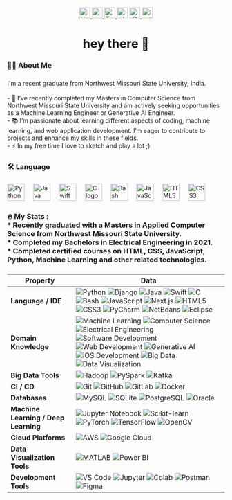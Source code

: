 <!---<div align="center">
  <img height="200" src="[file:///C:/Study/Web-Apps/webapps-repos/my2-datta/myPhoto.jpg](https://mcdn.wallpapersafari.com/medium/15/15/Jgnkrt.jpg)"  />
</div>--->

###

<div align="center">
<a href="https://www.linkedin.com/in/kartikeya-datta-749b0214a/" target="_blank" rel="noopener noreferrer">
  <img src="https://img.shields.io/static/v1?message=LinkedIn&logo=linkedin&label=&color=0077B5&logoColor=white&labelColor=&style=for-the-badge" height="25" alt="LinkedIn Logo" />
</a>
<a href="javascript:void(0);" onclick="alert('Will see you here soon 😁');">
  <img src="https://img.shields.io/static/v1?message=Youtube&logo=youtube&label=&color=FF0000&logoColor=white&labelColor=&style=for-the-badge" height="25" alt="youtube logo" />
</a>
<a href="https://x.com/datta_kartikeya" target="_blank">
  <img src="https://img.shields.io/static/v1?message=Twitter&logo=twitter&label=&color=1DA1F2&logoColor=white&labelColor=&style=for-the-badge" height="25" alt="Twitter Logo" />
</a>
  <img src="https://img.shields.io/static/v1?message=Whatsapp&logo=whatsapp&label=&color=25D366&logoColor=white&labelColor=&style=for-the-badge" height="25" alt="whatsapp logo"  />
<a href="mailto:kartikeyadatta3@gmail.com?subject=Hello&body=Hi Kartikeya, I wanted to reach out...">
  <img src="https://img.shields.io/static/v1?message=Gmail&logo=gmail&label=&color=D14836&logoColor=white&labelColor=&style=for-the-badge" height="25" alt="Gmail Logo" />
</a>

 <a href="https://www.instagram.com/kartikeyadatta3/" target="_blank" rel="noopener noreferrer">
  <img src="https://img.shields.io/static/v1?message=Instagram&logo=instagram&label=&color=E4405F&logoColor=white&labelColor=&style=for-the-badge" height="25" alt="Instagram Logo" />
 </a>

</div>

###

<h1 align="center">hey there 👋</h1>

###

<h3 align="left">👩‍💻  About Me</h3>

###

<p align="left">I'm a recent graduate from Northwest Missouri State University, India.<br><br>
- 🔭 I’ve recently completed my Masters in Computer Science from Northwest Missouri State University and am actively seeking opportunities as a Machine Learning Engineer or Generative AI Engineer.<br>
- 📚 I’m passionate about learning different aspects of coding, machine learning, and web application development. I’m eager to contribute to projects and enhance my skills in these fields.<br>- ⚡ In my free time I love to sketch and play a lot ;)</p>

###

<h3 align="left">🛠 Language</h3>

###

<div align="left">
  <img src="https://cdn.jsdelivr.net/gh/devicons/devicon/icons/python/python-original.svg" height="40" alt="Python logo" />
  <img width="12" />
  <img src="https://cdn.jsdelivr.net/gh/devicons/devicon/icons/java/java-original.svg" height="40" alt="Java logo" />
  <img width="12" />
  <img src="https://cdn.jsdelivr.net/gh/devicons/devicon/icons/swift/swift-original.svg" height="40" alt="Swift logo" />
  <img width="12" />
  <img src="https://cdn.jsdelivr.net/gh/devicons/devicon/icons/c/c-original.svg" height="40" alt="C logo" />
  <img width="12" />
  <img src="https://cdn.jsdelivr.net/gh/devicons/devicon/icons/bash/bash-original.svg" height="40" alt="Bash logo" />
  <img width="12" />
  <img src="https://cdn.jsdelivr.net/gh/devicons/devicon/icons/javascript/javascript-original.svg" height="40" alt="JavaScript logo" />
  <img width="12" />
  <img src="https://cdn.jsdelivr.net/gh/devicons/devicon/icons/html5/html5-original.svg" height="40" alt="HTML5 logo" />
  <img width="12" />
  <img src="https://cdn.jsdelivr.net/gh/devicons/devicon/icons/css3/css3-original.svg" height="40" alt="CSS3 logo" />
</div>

###

<h3 align="left">🔥 My Stats :<br>
* Recently graduated with a Masters in Applied Computer Science from Northwest Missouri State University.<br>
* Completed my Bachelors in Electrical Engineering in 2021.<br>
* Completed certified courses on HTML, CSS, JavaScript, Python, Machine Learning and other related technologies.
</h3>


###

<!--   my-skills -->

| Property                                        | Data                                                                                                                                                                                                                                                                                                                                                                                                                                                                                                                                                                                                                                                                                                                                                                                                                                                                                                                                                                                                                                                                                                                                                                                                                                                                                                                                                                                                                                                                                                                                                                                                                                                                                                                                                                                                                          |
|-------------------------------------------------|-----------------------------------------------------------------------------------------------------------------------------------------------------------------------------------------------------------------------------------------------------------------------------------------------------------------------------------------------------------------------------------------------------------------------------------------------------------------------------------------------------------------------------------------------------------------------------------------------------------------------------------------------------------------------------------------------------------------------------------------------------------------------------------------------------------------------------------------------------------------------------------------------------------------------------------------------------------------------------------------------------------------------------------------------------------------------------------------------------------------------------------------------------------------------------------------------------------------------------------------------------------------------------------------------------------------------------------------------------------------------------------------------------------------------------------------------------------------------------------------------------------------------------------------------------------------------------------------------------------------------------------------------------------------------------------------------------------------------------------------------------------------------------------------------------------------------------|
| **Language / IDE**                              | ![Python](https://img.shields.io/badge/-Python-3776AB?style=flat&logo=Python&logoColor=white) ![Django](https://img.shields.io/badge/-Django-092E20?style=flat&logo=Django&logoColor=white) ![Java](https://img.shields.io/badge/-Java-007396?style=flat&logo=java&logoColor=white) ![Swift](https://img.shields.io/badge/-Swift-FA7343?style=flat&logo=swift&logoColor=white) ![C](https://img.shields.io/badge/-C-A8B9CC?style=flat&logo=C&logoColor=white) ![Bash](https://img.shields.io/badge/-Bash-4EAA25?style=flat&logo=gnu-bash&logoColor=white) ![JavaScript](https://img.shields.io/badge/-JavaScript-F7DF1E?style=flat&logo=javascript&logoColor=black) ![Next.js](https://img.shields.io/badge/-Next.js-000000?style=flat&logo=next.js&logoColor=white) ![HTML5](https://img.shields.io/badge/-HTML5-E34F26?style=flat&logo=html5&logoColor=white) ![CSS3](https://img.shields.io/badge/-CSS3-1572B6?style=flat&logo=css3&logoColor=white) ![PyCharm](https://img.shields.io/badge/-PyCharm-000000?style=flat&logo=pycharm&logoColor=white) ![NetBeans](https://img.shields.io/badge/-NetBeans-1B6AC6?style=flat&logo=apache-netbeans-ide&logoColor=white) ![Eclipse](https://img.shields.io/badge/-Eclipse-2C2255?style=flat&logo=eclipse-ide&logoColor=white) |
| **Domain Knowledge**                            | ![Machine Learning](https://img.shields.io/badge/-Machine%20Learning-01D277?style=flat&logoColor=white) ![Computer Science](https://img.shields.io/badge/-Computer%20Science-FAB040?style=flat&logoColor=white) ![Electrical Engineering](https://img.shields.io/badge/-Electrical%20Engineering-4C8CBF?style=flat&logoColor=white) ![Software Development](https://img.shields.io/badge/-Software%20Development-FF6600?style=flat&logoColor=white) ![Web Development](https://img.shields.io/badge/-Web%20Development-4285F4?style=flat&logoColor=white) ![Generative AI](https://img.shields.io/badge/-Generative%20AI-6D3ADC?style=flat&logoColor=white) ![iOS Development](https://img.shields.io/badge/-iOS%20Development-000000?style=flat&logo=apple&logoColor=white) ![Big Data](https://img.shields.io/badge/-Big%20Data-FF6F00?style=flat&logoColor=white) ![Data Visualization](https://img.shields.io/badge/-Data%20Visualization-2F74C0?style=flat&logoColor=white) |
| **Big Data Tools**                              | ![Hadoop](https://img.shields.io/badge/-Hadoop-66CCFF?style=flat&logo=apache-hadoop&logoColor=black) ![PySpark](https://img.shields.io/badge/-PySpark-E25A1C?style=flat&logo=apachespark&logoColor=white) ![Kafka](https://img.shields.io/badge/-Kafka-231F20?style=flat&logo=apache-kafka&logoColor=white)|
| **CI / CD**                                     | ![Git](https://img.shields.io/badge/-Git-F05032?style=flat&logo=git&logoColor=white) ![GitHub](https://img.shields.io/badge/-GitHub-181717?style=flat&logo=github) ![GitLab](https://img.shields.io/badge/-GitLab-FCA121?style=flat&logo=gitlab&logoColor=white) ![Docker](https://img.shields.io/badge/-Docker-2496ED?style=flat&logo=docker&logoColor=white) |
| **Databases**                                   | ![MySQL](https://img.shields.io/badge/-MySQL-4479A1?style=flat&logo=MySQL&logoColor=white) ![SQLite](https://img.shields.io/badge/-SQLite-003B57?style=flat&logo=SQLite&logoColor=white) ![PostgreSQL](https://img.shields.io/badge/-PostgreSQL-336791?style=flat&logo=postgresql&logoColor=white) ![Oracle](https://img.shields.io/badge/-Oracle-F80000?style=flat&logo=oracle&logoColor=white) |
| **Machine Learning / Deep Learning**            | ![Jupyter Notebook](https://img.shields.io/badge/-Jupyter-EEE?style=flat&logo=jupyter&logoColor=F37626) ![Scikit-learn](https://img.shields.io/badge/-Scikit%20Learn-F7931E?style=flat&logo=scikit-learn&logoColor=white) ![PyTorch](https://img.shields.io/badge/-PyTorch-EE4C2C?style=flat&logo=pytorch&logoColor=white) ![TensorFlow](https://img.shields.io/badge/-TensorFlow-FF6F00?style=flat&logo=tensorflow&logoColor=white) ![OpenCV](https://img.shields.io/badge/-OpenCV-5C3EE8?style=flat&logo=opencv&logoColor=white) |
| **Cloud Platforms**                             | ![AWS](https://img.shields.io/badge/-AWS-232F3E?style=flat&logo=amazon-aws&logoColor=white) ![Google Cloud](https://img.shields.io/badge/-Google%20Cloud-4285F4?style=flat&logo=google-cloud&logoColor=white) |
| **Data Visualization Tools**                    | ![MATLAB](https://img.shields.io/badge/-MATLAB-0076A8?style=flat&logo=mathworks&logoColor=white) ![Power BI](https://img.shields.io/badge/-Power%20BI-F2C811?style=flat&logo=power-bi&logoColor=black) |
| **Development Tools**                           | ![VS Code](https://img.shields.io/badge/-VS%20Code-007ACC?style=flat&logo=visual-studio-code&logoColor=white) ![Jupyter](https://img.shields.io/badge/-Jupyter-F37626?style=flat&logo=jupyter&logoColor=white) ![Colab](https://img.shields.io/badge/-Google%20Colab-F9AB00?style=flat&logo=google-colab&logoColor=white) ![Postman](https://img.shields.io/badge/-Postman-FF6C37?style=flat&logo=postman&logoColor=white) ![Figma](https://img.shields.io/badge/-Figma-F24E1E?style=flat&logo=figma&logoColor=white) |

